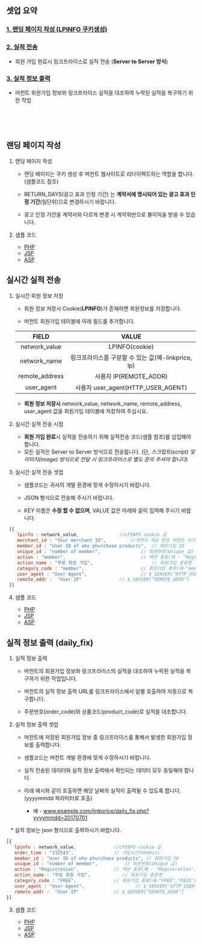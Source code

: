 ## 셋업 요약

### [1. 랜딩 페이지 작성 (LPINFO 쿠키생성)](https://github.com/linkprice/MerchantSetup/tree/master/CPA#랜딩-페이지-작성)

### [2. 실적 전송](https://github.com/linkprice/MerchantSetup/tree/master/CPA#실시간-실적-전송)

* 회원 가입 완료시 링크프라이스로 실적 전송 (**Server to Server 방식**)

### [3. 실적 정보 출력](https://github.com/linkprice/MerchantSetup/tree/master/CPA#실적-정보-출력-daily_fix)

* 머천트 회원가입 정보와 링크프라이스 실적을 대조하여 누락된 실적을 복구하기 위한 작업


<br />
<br />
<br />

## 랜딩 페이지 작성

1. 랜딩 페이지 작성
    * 랜딩 페이지는 쿠키 생성 후 머천트 웹사이트로 리다이렉트하는 역할을 합니다. (샘플코드 참조) 
   
    * RETURN_DAYS(광고 효과 인정 기간) 는 **계약서에 명시되어 있는 광고 효과 인정 기간**(일단위)으로 변경하시기 바랍니다. 
    
    * 광고 인정 기간을 계약서와 다르게 변경 시 계약위반으로 불이익을 받을 수 있습니다.
   
2. 샘플 코드
   - [PHP](https://github.com/linkprice/MerchantSetup/blob/master/CPA/PHP/lpfront.php)
   - [JSP](https://github.com/linkprice/MerchantSetup/blob/master/CPA/JSP/lpfront.jsp)
   - [ASP](https://github.com/linkprice/MerchantSetup/blob/master/CPA/ASP/lpfront.asp)

## 실시간 실적 전송

1. 실시간 회원 정보 저장

    * 회원 정보 저장시 Cookie(**LPINFO**)가 존재하면 회원정보를 저장합니다.
   
    * 머천트 회원가입 테이블에 아래 필드를 추가합니다.

   |     FIELD      |                VALUE                |
   | :------------: | :---------------------------------: |
   | network_value  |           LPINFO(cookie)            |
   |  network_name  | 링크프라이스를 구분할 수 있는 값(예-linkprice, lp) |
   | remote_address |         사용자 IP(REMOTE_ADDR)         |
   |   user_agent   |   사용자 user_agent(HTTP_USER_AGENT)   |

    * **회원 정보 저장시** network_value, network_name, remote_address, user_agent 값을 회원가입 테이블에 저장하여 주십시요.

2. 실시간 실적 전송 시점

    * **회원 가입 완료**시 실적을 전송하기 위해 실적전송 코드(샘플 참조)를 삽입해야 합니다.
    * 모든 실적은 Server to Server 방식으로 전송됩니다. (단, *스크립트(script) 및 이미지(image) 방식으로 전달 시 링크프라이스로 별도 문의 주셔야 합니다*)

3. 실시간 실적 전송 셋업

    * 샘플코드는 귀사의 개발 환경에 맞게 수정하시기 바랍니다.
   
    * JSON 형식으로 전송해 주시기 바랍니다.
   
    * KEY 이름은 **수정 할 수 없으며**, VALUE 값은 아래와 같이 입력해 주시기 바랍니다.

  ```javascript
   [{
      lpinfo : network_value,				//LPINFO cookie 값
      merchant_id : "Your merchant ID",			//계약시 제공 받은 머천트 아이디
      member_id : "User ID of who phurchase products",	// 회원가입 ID
      unique_id : "number of member",		        // 회원번호(Unique 값)
      action : "member",			                // 액션 종류(예 - "Registration", "Poll")
      action_name : "무료 회원 가입",                      // 회원가입 종류명
      category_code : "member",		                // 회원가입 종류(예-"member","PAID")
      user_agent : "User Agent",			        // $_SERVER["HTTP_USER_AGENT"]
      remote_addr :  "User IP"				// $_SERVER["REMOTE_ADDR"]
   }]
   ```

4. 샘플 코드

   - [PHP](https://github.com/linkprice/MerchantSetup/blob/master/CPA/PHP/index.php)
   - [JSP](https://github.com/linkprice/MerchantSetup/blob/master/CPA/JSP/index.jsp)
   - [ASP](https://github.com/linkprice/MerchantSetup/blob/master/CPA/ASP/index.asp)

## 실적 정보 출력 (daily_fix)

1. 실적 정보 출력

    * 머천트의 회원가입 정보와 링크프라이스의 실적을 대조하여 누락된 실적을 복구하기 위한 작업입니다.
    
    * 머천트의 실적 정보 출력 URL를 링크프라이스에서 일별 호출하여 자동으로 복구합니다.
    
    * 주문번호(order_code)와 상품코드(product_code)로 실적을 대조합니다.

2. 실적 정보 출력 셋업

    * 머천트에 저장된 회원가입 정보 중 링크프라이스를 통해서 발생한 회원가입 정보를 출력합니다.
   
    * 샘플코드는 머천트 개발 환경에 맞게 수정하시기 바랍니다.
   
    * 실직 전송된 데이터와 실적 정보 출력에서 확인되는 데이터 모두 동일해야 합니다.
   
    * 아래 예시와 같이 호출하면 해당 날짜의 실적이 출력될 수 있도록 합니다.(yyyymmdd 파라미터로 호출)
      - 예 - www.example.com/linkprice/daily_fix.php?yyyymmdd=20170701
    
    * 실적 정보는 json 형식으로 출력하시기 바랍니다.

```javascript
[{
   lpinfo : network_value,				//LPINFO cookie 값
   order_time : "132543",				// 가입시간(hhmmss)
   member_id : "User ID of who phurchase products",	// 회원가입 ID
   unique_id : "number of member",			// 회원번호(Unique 값)
   action : "Registration",				// 액션 종류(예 - "Registration", "Poll")
   action_name : "무료 회원 가입",			// 회원가입 종류명
   category_code : "FREE",				// 회원가입 종류(예-"FREE","PAID")
   user_agent : "User Agent",			        // $_SERVER["HTTP_USER_AGENT"]
   remote_addr :  "User IP"				// $_SERVER["REMOTE_ADDR"]
}]
```

3. 샘플 코드

   - [PHP](https://github.com/linkprice/MerchantSetup/blob/master/CPA/PHP/daily_fix.php)
   - [JSP](https://github.com/linkprice/MerchantSetup/blob/master/CPA/JSP/daily_fix.jsp)
   - [ASP](https://github.com/linkprice/MerchantSetup/blob/master/CPA/ASP/daily_fix.asp)
